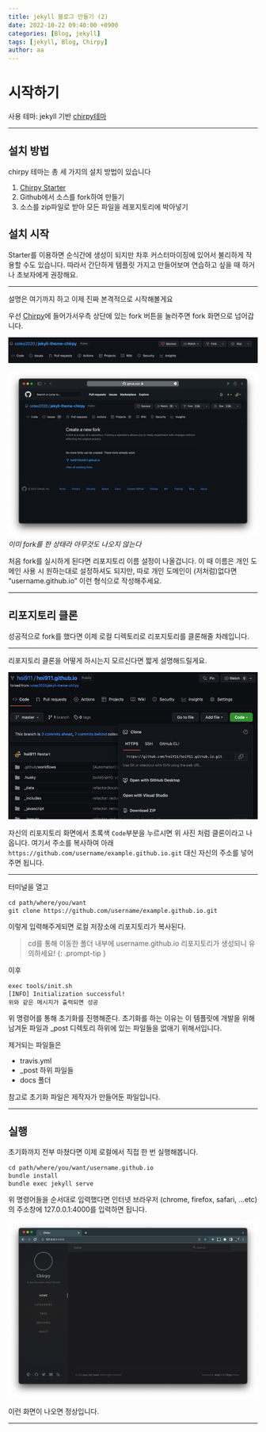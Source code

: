 ```yaml
---
title: jekyll 블로그 만들기 (2)
date: 2022-10-22 09:40:00 +0900
categories: [Blog, jekyll]
tags: [jekyll, Blog, Chirpy]
author: aa
---
```


# 시작하기

사용 테마: jekyll 기반 [chirpy테마](https://github.com/cotes2020/jekyll-theme-chirpy)

---

## 설치 방법

chirpy 테마는 총 세 가지의 설치 방법이 있습니다

1. [Chirpy Starter](https://github.com/cotes2020/chirpy-starter/generate)
2. Github에서 소스를 fork하여 만들기
3. 소스를 zip파일로 받아 모든 파일을 레포지토리에 박아넣기



## 설치 시작

Starter를 이용하면 순식간에 생성이 되지만 차후 커스터마이징에 있어서 불리하게 작용할 수도 있습니다. 따라서 간단하게 템플릿 가지고  만들어보며 연습하고 싶을 때 하거나 초보자에게 권장해요.

---

설명은 여기까지 하고 이제 진짜 본격적으로 시작해볼게요

우선 [Chirpy](https://github.com/cotes2020/jekyll-theme-chirpy)에 들어가서우측 상단에 있는 fork 버튼을 눌러주면 fork 화면으로 넘어갑니다.

![fork](/assets/img/img/22-10/10-22/1-1.png)

![fork2](/assets/img/img/22-10/10-22/1-2.png)
*이미 fork를 한 상태라 아무것도 나오지 않는다*

처음 fork를 실시하게 된다면 리포지토리 이름 설정이 나올겁니다. 이 때 이름은 개인 도메인 사용 시 원하는대로 설정하셔도 되지만, 따로 개인 도메인이 (저처럼)없다면 “username.github.io” 이런 형식으로 작성해주세요.

---

## 리포지토리 클론

성공적으로 fork를 했다면 이제 로컬 디렉토리로 리포지토리를 클론해줄 차례입니다.

---

리포지토리 클론을 어떻게 하시는지 모르신다면 짧게 설명해드릴게요.

![img1-1](/assets/img/img/22-10/10-22/1-4.png)

자신의 리포지토리 화면에서 초록색 `Code`부분을 누르시면 위 사진 처럼 클론이라고 나옵니다. 여기서 주소를 복사하여 아래 `https://github.com/username/example.github.io.git` 대신 자신의 주소를 넣어주면 됩니다.

---

터미널을 열고

```terminal
cd path/where/you/want
git clone https://github.com/username/example.github.io.git
```

이렇게 입력해주게되면 로컬 저장소에 리포지토리가 복사된다.

> cd를 통해 이동한 폴더 내부에 username.github.io 리포지토리가 생성되니 유의하세요!
{: .prompt-tip }



이후

```terminal
exec tools/init.sh
[INFO] Initialization successful!
위와 같은 메시지가 출력되면 성공
```

위 명령어를 통해 초기화를 진행해준다. 초기화를 하는 이유는 이 템플릿에 개발을 위해 남겨둔 파일과 _post 디렉토리 하위에 있는 파일들을 없애기 위해서입니다.

제거되는 파일들은

- travis.yml
- _post 하위 파일들
- docs 폴더

참고로 초기화 파일은 제작자가 만들어둔 파일입니다.

---

## 실행

초기화까지 전부 마쳤다면 이제 로컬에서 직접 한 번 실행해봅니다.

```terminal
cd path/where/you/want/username.github.io
bundle install
bundle exec jekyll serve
```

위 명령어들을 순서대로 입력했다면 인터넷 브라우저 (chrome, firefox, safari, …etc)의 주소창에 127.0.0.1:4000를 입력하면 됩니다.

![chrome](/assets/img/img/22-10/10-22/1-3.png)

이런 화면이 나오면 정상입니다.

---

